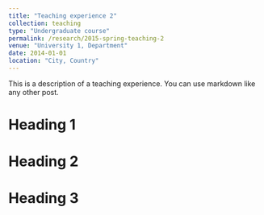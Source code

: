 ```yaml
---
title: "Teaching experience 2"
collection: teaching
type: "Undergraduate course"
permalink: /research/2015-spring-teaching-2
venue: "University 1, Department"
date: 2014-01-01
location: "City, Country"
---
```


This is a description of a teaching experience. You can use markdown like any other post.

Heading 1
======

Heading 2
======

Heading 3
======
